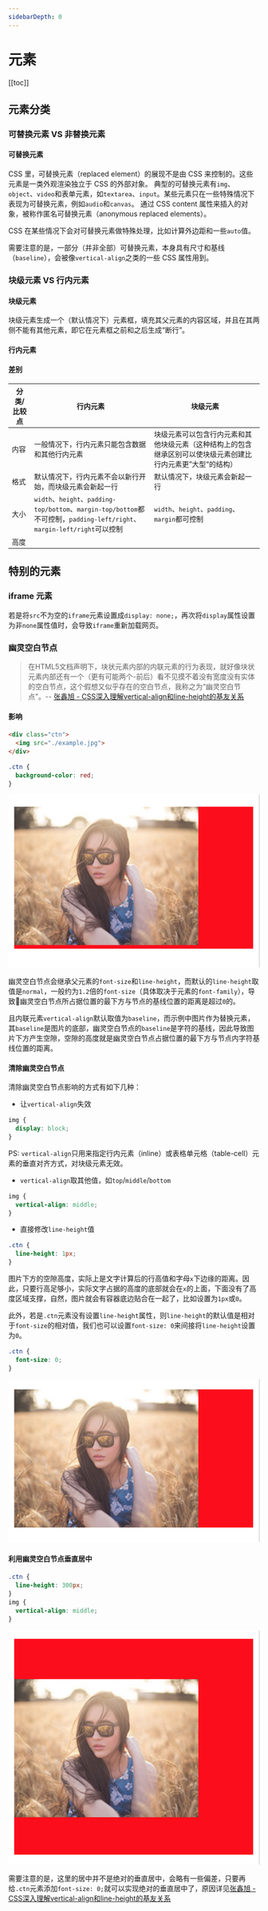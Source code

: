 ```yaml
---
sidebarDepth: 0
---
```


# 元素

[[toc]]

## 元素分类

### 可替换元素 VS 非替换元素

#### 可替换元素

CSS 里，可替换元素（replaced element）的展现不是由 CSS 来控制的。这些元素是一类外观渲染独立于 CSS 的外部对象。 典型的可替换元素有`img`、`object`、`video`和表单元素，如`textarea`、`input`。某些元素只在一些特殊情况下表现为可替换元素，例如`audio`和`canvas`。 通过 CSS content 属性来插入的对象，被称作匿名可替换元素（anonymous replaced elements）。

CSS 在某些情况下会对可替换元素做特殊处理，比如计算外边距和一些`auto`值。

需要注意的是，一部分（并非全部）可替换元素，本身具有尺寸和基线（`baseline`），会被像`vertical-align`之类的一些 CSS 属性用到。

### 块级元素 VS 行内元素

#### 块级元素

块级元素生成一个（默认情况下）元素框，填充其父元素的内容区域，并且在其两侧不能有其他元素，即它在元素框之前和之后生成“断行”。

#### 行内元素

#### 差别

分类/比较点 | 行内元素 | 块级元素
--- | --- | ---
内容 | 一般情况下，行内元素只能包含数据和其他行内元素 | 块级元素可以包含行内元素和其他块级元素（这种结构上的包含继承区别可以使块级元素创建比行内元素更”大型“的结构）
格式 | 默认情况下，行内元素不会以新行开始，而块级元素会新起一行 | 默认情况下，块级元素会新起一行
大小 | `width`、`height`、`padding-top/bottom`、`margin-top/bottom`都不可控制，`padding-left/right`、`margin-left/right`可以控制 | `width`、`height`、`padding`、`margin`都可控制
高度 | |

## 特别的元素

### iframe 元素

若是将`src`不为空的`iframe`元素设置成`display: none;`，再次将`display`属性设置为非`none`属性值时，会导致`iframe`重新加载网页。

### 幽灵空白节点

> 在HTML5文档声明下，块状元素内部的内联元素的行为表现，就好像块状元素内部还有一个（更有可能两个-前后）看不见摸不着没有宽度没有实体的空白节点，这个假想又似乎存在的空白节点，我称之为“幽灵空白节点”。-- [张鑫旭 - CSS深入理解vertical-align和line-height的基友关系](https://www.zhangxinxu.com/wordpress/2015/08/css-deep-understand-vertical-align-and-line-height/)

#### 影响

```html
<div class="ctn">
  <img src="./example.jpg">
</div>
```

```css
.ctn {
  background-color: red;
}
```

![幽灵空白节点导致图片下方产生空隙](./img/ghost-element.png)

幽灵空白节点会继承父元素的`font-size`和`line-height`，而默认的`line-height`取值是`normal`，一般约为`1.2`倍的`font-size`（具体取决于元素的`font-family`），导致幽灵空白节点所占据位置的最下方与节点的基线位置的距离是超过`0`的。

且内联元素`vertical-align`默认取值为`baseline`，而示例中图片作为替换元素，其`baseline`是图片的底部，幽灵空白节点的`baseline`是字符的基线，因此导致图片下方产生空隙，空隙的高度就是幽灵空白节点占据位置的最下方与节点内字符基线位置的距离。

#### 清除幽灵空白节点

清除幽灵空白节点影响的方式有如下几种：

- 让`vertical-align`失效

```css
img {
  display: block;
}
```

PS: `vertical-align`只用来指定行内元素（inline）或表格单元格（table-cell）元素的垂直对齐方式，对块级元素无效。

- `vertical-align`取其他值，如`top`/`middle`/`bottom`

```css
img {
  vertical-align: middle;
}
```

- 直接修改`line-height`值

```css
.ctn {
  line-height: 1px;
}
```

图片下方的空隙高度，实际上是文字计算后的行高值和字母`x`下边缘的距离。因此，只要行高足够小，实际文字占据的高度的底部就会在`x`的上面，下面没有了高度区域支撑，自然，图片就会有容器底边贴合在一起了，比如设置为`1px`或`0`。

此外，若是`.ctn`元素没有设置`line-height`属性，则`line-height`的默认值是相对于`font-size`的相对值，我们也可以设置`font-size: 0`来间接将`line-height`设置为`0`。

```css
.ctn {
  font-size: 0;
}
```

![清除幽灵节点产生的空隙](./img/ghost-element-clear.png)

#### 利用幽灵空白节点垂直居中

```css
.ctn {
  line-height: 300px;
}
img {
  vertical-align: middle;
}
```

![垂直居中](./img/ghost-element-vertical-center.png)

需要注意的是，这里的居中并不是绝对的垂直居中，会略有一些偏差，只要再给`.ctn`元素添加`font-size: 0;`就可以实现绝对的垂直居中了，原因详见[张鑫旭 - CSS深入理解vertical-align和line-height的基友关系](https://www.zhangxinxu.com/wordpress/2015/08/css-deep-understand-vertical-align-and-line-height/)
